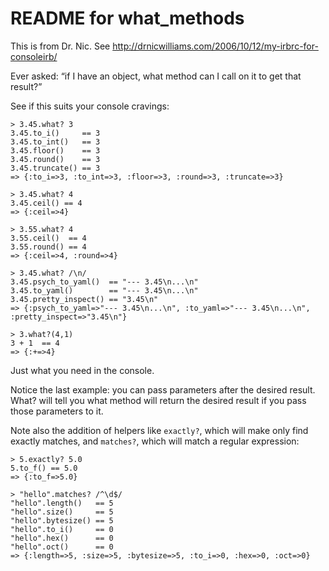 README for what\_methods
========================

This is from Dr. Nic.  See http://drnicwilliams.com/2006/10/12/my-irbrc-for-consoleirb/

Ever asked: “if I have an object, what method can I call on it to get that result?”

See if this suits your console cravings:

    > 3.45.what? 3
    3.45.to_i()     == 3
    3.45.to_int()   == 3
    3.45.floor()    == 3
    3.45.round()    == 3
    3.45.truncate() == 3
    => {:to_i=>3, :to_int=>3, :floor=>3, :round=>3, :truncate=>3}

    > 3.45.what? 4
    3.45.ceil() == 4
    => {:ceil=>4}

    > 3.55.what? 4
    3.55.ceil()  == 4
    3.55.round() == 4
    => {:ceil=>4, :round=>4}

    > 3.45.what? /\n/
    3.45.psych_to_yaml()  == "--- 3.45\n...\n"
    3.45.to_yaml()        == "--- 3.45\n...\n"
    3.45.pretty_inspect() == "3.45\n"
    => {:psych_to_yaml=>"--- 3.45\n...\n", :to_yaml=>"--- 3.45\n...\n", :pretty_inspect=>"3.45\n"}
    
    > 3.what?(4,1)
    3 + 1  == 4
    => {:+=>4}

Just what you need in the console.

Notice the last example: you can pass parameters after the desired result.  What? will tell
you what method will return the desired result if you pass those parameters to it.

Note also the addition of helpers like `exactly?`, which will make only find exactly matches,
and `matches?`, which will match a regular expression:

    > 5.exactly? 5.0
    5.to_f() == 5.0
    => {:to_f=>5.0}

    > "hello".matches? /^\d$/
    "hello".length()   == 5
    "hello".size()     == 5
    "hello".bytesize() == 5
    "hello".to_i()     == 0
    "hello".hex()      == 0
    "hello".oct()      == 0
    => {:length=>5, :size=>5, :bytesize=>5, :to_i=>0, :hex=>0, :oct=>0}
